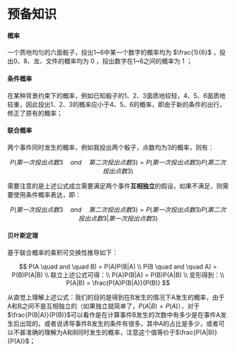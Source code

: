 # 预备知识

#### 概率

一个质地均匀的六面骰子，投出1~6中某一个数字的概率均为 $\frac{1}{6}$ ，投出0、8、龙、文件的概率均为 $0$ ，投出数字在1~6之间的概率为 $1$ ；

#### 条件概率

在某种背景约束下的概率，例如已知骰子的1、2、3面质地较轻，4、5、6面质地较重，因此投出1、2、3的概率应小于4、5、6的概率，即由于新的条件的出行，修正了原有的概率；

#### 联合概率

两个事件同时发生的概率，例如我投出两个骰子，点数均为3的概率，则有：

$$P(第一次投出点数3 \quad and \quad 第二次投出点数3)=P(第一次投出点数3)P(第二次投出点数3)$$

需要注意的是上述公式成立需要满足两个事件**互相独立**的假设，如果不满足，则需要使用条件概率表达，即：

$$P(第一次投出点数3 \quad and \quad 第二次投出点数3)=P(第一次投出点数3)P(第二次投出点数3|第一次投出点数3)$$

#### 贝叶斯定理

基于联合概率的乘积可交换性推导如下：

$$
P(A \quad and \quad B) = P(A)P(B|A) \\
P(B \quad and \quad A) = P(B)P(A|B) \\
联立上述公式可得：\\
P(A)P(B|A) = P(B)P(A|B) \\
变形得到：\\
P(A|B) = \frac{P(A)P(B|A)}{P(B)}
$$


从直觉上理解上述公式：我们的目的是得到在B发生的情况下A发生的概率，由于A和B之间不是互相独立的（如果独立就简单了，$P(A|B)=P(A)$），对于$\frac{P(B|A)}{P(B)}$可以看作是在计算事件B发生的次数中有多少是在事件A发生后出现的，或者说诱导事件B发生的条件有很多，其中A的占比是多少，或者可以不甚准确的理解为A和B同时发生的概率，注意这个值等价于$\frac{P(A|B)}{P(A)}$；
